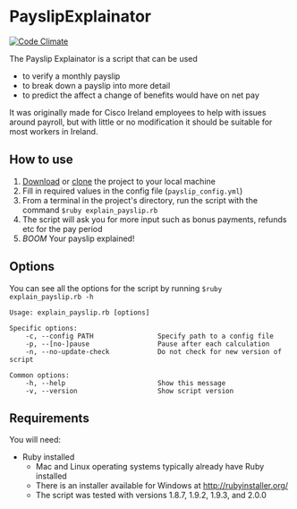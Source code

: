 # PayslipExplainator

[![Code Climate](https://codeclimate.com/github/nathanshox/PayslipExplainator.png)](https://codeclimate.com/github/nathanshox/PayslipExplainator)

The Payslip Explainator is a script that can be used
* to verify a monthly payslip
* to break down a payslip into more detail
* to predict the affect a change of benefits would have on net pay

It was originally made for Cisco Ireland employees to help with issues around payroll, but with little or no modification it should be suitable for most workers in Ireland.

## How to use
1. [Download](https://github.com/nathanshox/PayslipExplainator/archive/master.zip) or [clone](https://github.com/nathanshox/PayslipExplainator) the project to your local machine
2. Fill in required values in the config file (```payslip_config.yml```)
3. From a terminal in the project's directory, run the script with the command ```$ruby explain_payslip.rb```
4. The script will ask you for more input such as bonus payments, refunds etc for the pay period
5. _*BOOM*_ Your payslip explained!

## Options
You can see all the options for the script by running ```$ruby explain_payslip.rb -h```
```
Usage: explain_payslip.rb [options]

Specific options:
    -c, --config PATH                Specify path to a config file
    -p, --[no-]pause                 Pause after each calculation
    -n, --no-update-check            Do not check for new version of script

Common options:
    -h, --help                       Show this message
    -v, --version                    Show script version
```

## Requirements
You will need:
* Ruby installed
  * Mac and Linux operating systems typically already have Ruby installed
  * There is an installer available for Windows at http://rubyinstaller.org/
  * The script was tested with versions 1.8.7, 1.9.2, 1.9.3, and 2.0.0
